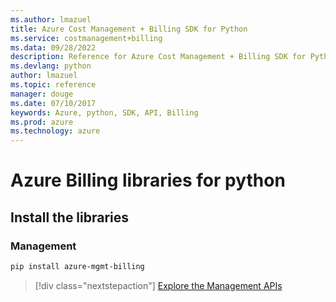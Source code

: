 ```yaml
---
ms.author: lmazuel
title: Azure Cost Management + Billing SDK for Python
ms.service: costmanagement+billing
ms.data: 09/28/2022
description: Reference for Azure Cost Management + Billing SDK for Python
ms.devlang: python
author: lmazuel
ms.topic: reference
manager: douge
ms.date: 07/10/2017
keywords: Azure, python, SDK, API, Billing
ms.prod: azure
ms.technology: azure
---
```

# Azure Billing libraries for python

## Install the libraries


### Management

```bash
pip install azure-mgmt-billing
```
> [!div class="nextstepaction"]
> [Explore the Management APIs](/python/api/overview/azure/billing/management)